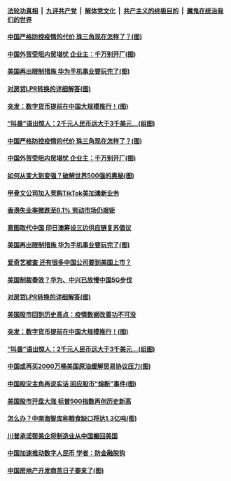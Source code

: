 ####  [法轮功真相](../../../../basic/blob/master/README.md?t=08201902) &nbsp;|&nbsp; [九评共产党](../../../../9ping.md/blob/master/README.md?t=08201902) &nbsp;|&nbsp; [解体党文化](../../../../jtdwh.md/blob/master/README.md?t=08201902)  &nbsp;|&nbsp; [共产主义的终极目的](../../../../gczydzjmd.md/blob/master/README.md?t=08201902) &nbsp;|&nbsp; [魔鬼在统治我们的世界](../../../../mgztzwmdsj.md/blob/master/README.md?t=08201902) 

#### [中国严格防控疫情的代价 珠三角现在怎样了？(图)](../pages/p5/943540.md?t=08201902) 

#### [中国外贸受阻内贸堪忧 企业主：千万别开厂(图)](../pages/p5/943536.md?t=08201902) 

#### [美国再出限制措施 华为手机事业要玩完了(图)](../pages/p5/943520.md?t=08201902) 

#### [对房贷LPR转换的详细解答(图)](../pages/p5/943456.md?t=08201902) 

#### [突发：数字货币提前在中国大规模推行！(图)](../pages/p5/943460.md?t=08201902) 

#### [“叫兽”语出惊人：2千元人民币远大于3千美元…(组图)](../pages/p5/943455.md?t=08201902) 

#### [中国严格防控疫情的代价 珠三角现在怎样了？(图)](../pages/p5/943540.md?t=08201902) 

#### [中国外贸受阻内贸堪忧 企业主：千万别开厂(图)](../pages/p5/943536.md?t=08201902) 

#### [如何从变大到变强？破解世界500强的奥秘(图)](../pages/p5/943539.md?t=08201902) 

#### [甲骨文公司加入竞购TikTok美加澳新业务](../pages/p5/943529.md?t=08201902) 

#### [香港失业率微跌至6.1% 劳动市场仍艰钜](../pages/p5/943522.md?t=08201902) 

#### [意图取代中国 印日澳筹设三边供应链复苏倡议](../pages/p5/943521.md?t=08201902) 

#### [美国再出限制措施 华为手机事业要玩完了(图)](../pages/p5/943520.md?t=08201902) 

#### [爱奇艺被查 还有很多中国公司要到美国上市？](../pages/p5/943513.md?t=08201902) 

#### [美国制裁奏效？华为、中兴已放慢中国5G步伐](../pages/p5/943511.md?t=08201902) 

#### [对房贷LPR转换的详细解答(图)](../pages/p5/943456.md?t=08201902) 

#### [美国股市回到历史高点：疫情数据改善功不可没](../pages/p5/943474.md?t=08201902) 

#### [突发：数字货币提前在中国大规模推行！(图)](../pages/p5/943460.md?t=08201902) 

#### [“叫兽”语出惊人：2千元人民币远大于3千美元…(组图)](../pages/p5/943455.md?t=08201902) 

#### [中国或再买2000万桶美国原油缓解贸易协议压力(图)](../pages/p5/943435.md?t=08201902) 

#### [中国股灾主角再说实话 回应股市“熔断”事件(图)](../pages/p5/943424.md?t=08201902) 

#### [美国股市开盘大涨 标普500指数再创历史新高](../pages/p5/943413.md?t=08201902) 

#### [怎么办？中南海智库称粮食缺口将达1.3亿吨(图)](../pages/p5/943408.md?t=08201902) 

#### [川普承诺帮美企将制造业从中国搬回美国](../pages/p5/943403.md?t=08201902) 

#### [中国加速推动数字人民币 学者：防金融脱钩](../pages/p5/943400.md?t=08201902) 

#### [中国房地产开发商苦日子要来了(图)](../pages/p5/943319.md?t=08201902) 

